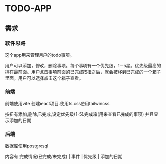 # TODO-APP

## 需求

### 软件思路

这个app用来管理用户的todo事项。

用户可以添加，修改，删除事项。每个事项有一个优先级，1－5星。优先级最高的排在最前面。用户点击事项前面的已完成按扭之后，就会被移到已完成的一个箱子里面。用户可以选择点击这个箱子查看。

### 前端

前端使用vite 创建react项目.使用ts.css使用tailwincss

按扭有添加,删除,已完成,设定优先级(1-5).完成箱(用来查看已完成的事项)
并且显示添加的日期

### 后端

数据库使用postgresql

内容有 
完成情况(已完成/未完成) | 事件 | 优先级 | 添加的日期

